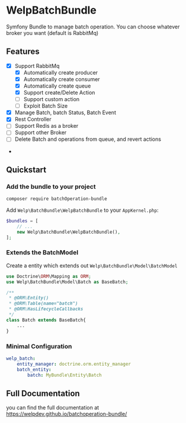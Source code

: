 # WelpBatchBundle

Symfony Bundle to manage batch operation. You can choose whatever broker you want (default is RabbitMq)

## Features

- [x] Support RabbitMq
    - [x] Automatically create producer
    - [x] Automatically create consumer
    - [x] Automatically create queue
    - [x] Support create/Delete Action
    - [ ] Support custom action
    - [ ] Exploit Batch Size
- [x] Manage Batch, batch Status, Batch Event
- [x] Rest Controller
- [ ] Support Redis as a broker
- [ ] Support other Broker
- [ ] Delete Batch and operations from queue, and revert actions
-

## Quickstart

### Add the bundle to your project

```bash
composer require batchOperation-bundle
```

Add `Welp\BatchBundle\WelpBatchBundle` to your `AppKernel.php`:

```php
$bundles = [
    // ...
    new Welp\BatchBundle\WelpBatchBundle(),
];
```
### Extends the BatchModel

Create a entity which extends out `Welp\BatchBundle\Model\BatchModel`

```php
use Doctrine\ORM\Mapping as ORM;
use Welp\BatchBundle\Model\Batch as BaseBatch;

/**
 * @ORM\Entity()
 * @ORM\Table(name="batch")
 * @ORM\HasLifecycleCallbacks
 */
class Batch extends BaseBatch{
    ...
}
```

### Minimal Configuration

```yaml
welp_batch:
    entity_manager: doctrine.orm.entity_manager
    batch_entity:
        batch: MyBundle\Entity\Batch
```

## Full Documentation

you can find the full documentation at <https://welpdev.github.io/batchoperation-bundle/>
